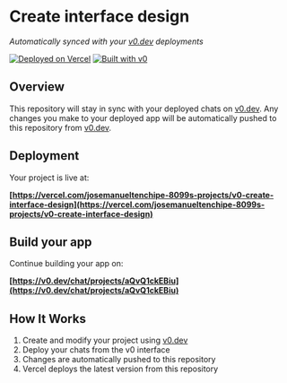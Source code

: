 # Create interface design

*Automatically synced with your [v0.dev](https://v0.dev) deployments*

[![Deployed on Vercel](https://img.shields.io/badge/Deployed%20on-Vercel-black?style=for-the-badge&logo=vercel)](https://vercel.com/josemanueltenchipe-8099s-projects/v0-create-interface-design)
[![Built with v0](https://img.shields.io/badge/Built%20with-v0.dev-black?style=for-the-badge)](https://v0.dev/chat/projects/aQvQ1ckEBiu)

## Overview

This repository will stay in sync with your deployed chats on [v0.dev](https://v0.dev).
Any changes you make to your deployed app will be automatically pushed to this repository from [v0.dev](https://v0.dev).

## Deployment

Your project is live at:

**[https://vercel.com/josemanueltenchipe-8099s-projects/v0-create-interface-design](https://vercel.com/josemanueltenchipe-8099s-projects/v0-create-interface-design)**

## Build your app

Continue building your app on:

**[https://v0.dev/chat/projects/aQvQ1ckEBiu](https://v0.dev/chat/projects/aQvQ1ckEBiu)**

## How It Works

1. Create and modify your project using [v0.dev](https://v0.dev)
2. Deploy your chats from the v0 interface
3. Changes are automatically pushed to this repository
4. Vercel deploys the latest version from this repository